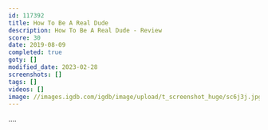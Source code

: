 ```yaml
---
id: 117392
title: How To Be A Real Dude
description: How To Be A Real Dude - Review
score: 30
date: 2019-08-09
completed: true
goty: []
modified_date: 2023-02-28
screenshots: []
tags: []
videos: []
image: //images.igdb.com/igdb/image/upload/t_screenshot_huge/sc6j3j.jpg
---
```

....